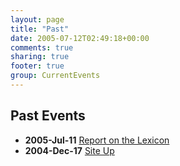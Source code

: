 ```yaml
---
layout: page
title: "Past"
date: 2005-07-12T02:49:18+00:00
comments: true
sharing: true
footer: true
group: CurrentEvents
---
```


## Past Events

* **2005-Jul-11** [ Report on the Lexicon](/current-events/2005jul11-)
* **2004-Dec-17** [ Site Up](/current-events/2004dec17-)

